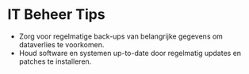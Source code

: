 # IT Beheer Tips
- Zorg voor regelmatige back-ups van belangrijke gegevens om dataverlies te voorkomen.
- Houd software en systemen up-to-date door regelmatig updates en patches te installeren.
